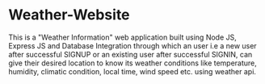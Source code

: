 # Weather-Website
This is a "Weather Information" web application built using Node JS, Express JS and Database Integration through which an user i.e a new user after successful SIGNUP or an existing user after successful SIGNIN, can give their desired location to know its weather conditions like temperature, humidity, climatic condition, local time, wind speed etc. using weather api.
